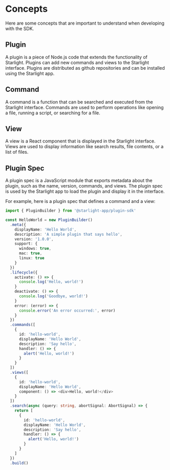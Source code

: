 # Concepts

Here are some concepts that are important to understand when developing with the SDK.

## Plugin

A plugin is a piece of Node.js code that extends the functionality of Starlight. Plugins can add new commands and views to the Starlight interface. Plugins are distributed as github repositories and can be installed using the Starlight app.

## Command

A command is a function that can be searched and executed from the Starlight interface. Commands are used to perform operations like opening a file, running a script, or searching for a file.

## View

A view is a React component that is displayed in the Starlight interface. Views are used to display information like search results, file contents, or a list of files.

## Plugin Spec

A plugin spec is a JavaScript module that exports metadata about the plugin, such as the name, version, commands, and views. The plugin spec is used by the Starlight app to load the plugin and display it in the interface.

For example, here is a plugin spec that defines a command and a view:

```typescript
import { PluginBuilder } from '@starlight-app/plugin-sdk'

const HelloWorld = new PluginBuilder()
  .meta({
    displayName: 'Hello World',
    description: 'A simple plugin that says hello',
    version: '1.0.0',
    support: {
      windows: true,
      mac: true,
      linux: true
    }
  })
  .lifecycle({
    activate: () => {
      console.log('Hello, world!')
    }
    deactivate: () => {
      console.log('Goodbye, world!')
    }
    error: (error) => {
      console.error('An error occurred:', error)
    }
  })
  .commands([
    {
      id: 'hello-world',
      displayName: 'Hello World',
      description: 'Say hello',
      handler: () => {
        alert('Hello, world!')
      }
    }
  ])
  .views([
    {
      id: 'hello-world',
      displayName: 'Hello World',
      component: () => <div>Hello, world!</div>
    }
  ])
  .search(async (query: string, abortSignal: AbortSignal) => {
    return [
      {
        id: 'hello-world',
        displayName: 'Hello World',
        description: 'Say hello',
        handler: () => {
          alert('Hello, world!')
        }
      }
    ]
  })
  .build()
```
